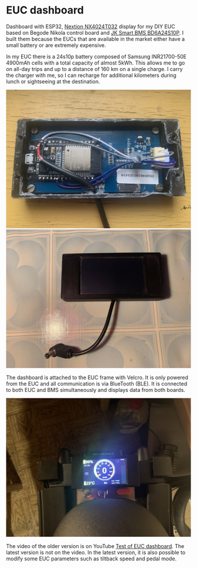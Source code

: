 # EUC dashboard
Dashboard with ESP32, [Nextion NX4024T032](https://nextion.tech/datasheets/nx4024t032/) display for my DIY EUC based on Begode Nikola control board and [JK Smart BMS BD6A24S10P](https://www.jkbms.com/product/jk-bd6a24s10p/). I built them because the EUCs that are available in the market either have a small battery or are extremely expensive.

In my EUC there is a 24s10p battery composed of Samsung INR21700-50E 4900mAh cells with a total capacity of almost 5kWh. This allows me to go on all-day trips and up to a distance of 160 km on a single charge. I carry the charger with me, so I can recharge for additional kilometers during lunch or sightseeing at the destination.

![alt](/images/dash_int.jpeg?raw=true)
![alt](/images/dash.jpeg?raw=true)

The dashboard is attached to the EUC frame with Velcro. It is only powered from the EUC and all communication is via BlueTooth (BLE). It is connected to both EUC and BMS simultaneously and displays data from both boards.

![alt](/images/dash_euc.jpeg?raw=true)

The video of the older version is on YouTube [Test of EUC dashboard](https://youtu.be/FmaS4RxT6nU). The latest version is not on the video. In the latest version, it is also possible to modify some EUC parameters such as tiltback speed and pedal mode.

